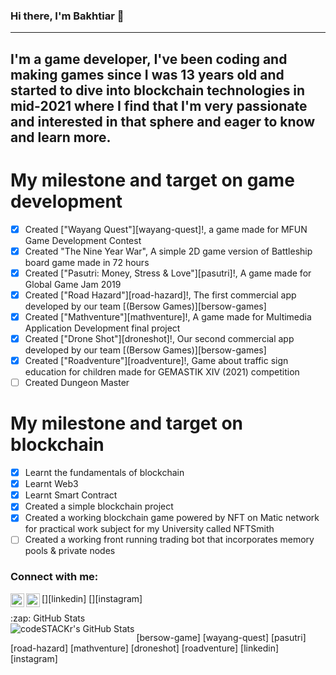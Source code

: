### Hi there, I'm **Bakhtiar** 👋
---
## I'm a game developer, I've been coding and making games since I was 13 years old and started to dive into blockchain technologies in mid-2021 where I find that I'm very passionate and interested in that sphere and eager to know and learn more.

# My milestone and target on game development
- [x] Created ["Wayang Quest"][wayang-quest]!, a game made for MFUN Game Development Contest
- [x] Created "The Nine Year War", A simple 2D game version of Battleship board game made in 72 hours
- [x] Created ["Pasutri: Money, Stress & Love"][pasutri]!, A game made for Global Game Jam 2019
- [x] Created ["Road Hazard"][road-hazard]!, The first commercial app developed by our team [(Bersow Games)][bersow-games]
- [x] Created ["Mathventure"][mathventure]!, A game made for Multimedia Application Development final project
- [x] Created ["Drone Shot"][droneshot]!, Our second commercial app developed by our team [(Bersow Games)][bersow-games]
- [x] Created ["Roadventure"][roadventure]!, Game about traffic sign education for children made for GEMASTIK XIV (2021) competition
- [ ] Created Dungeon Master

# My milestone and target on blockchain
- [x] Learnt the fundamentals of blockchain
- [x] Learnt Web3
- [x] Learnt Smart Contract
- [x] Created a simple blockchain project
- [x] Created a working blockchain game powered by NFT on Matic network for practical work subject for my University called NFTSmith
- [ ] Created a working front running trading bot that incorporates memory pools & private nodes

### Connect with me:
[<img align="left" alt="Bakhtiar | LinkedIn" width="22px" src="https://cdn.jsdelivr.net/npm/simple-icons@v3/icons/linkedin.svg" />][linkedin]
[<img align="left" alt="Bakhtiar | Instagram" width="22px" src="https://cdn.jsdelivr.net/npm/simple-icons@v3/icons/instagram.svg" />][instagram]

<summary>:zap: GitHub Stats</summary>

<img align="left" alt="codeSTACKr's GitHub Stats" src="https://github-readme-stats.codestackr.vercel.app/api?username=codeSTACKr&show_icons=true&hide_border=true" />


[bersow-game]
[wayang-quest]
[pasutri]
[road-hazard]
[mathventure]
[droneshot]
[roadventure]
[linkedin]
[instagram]